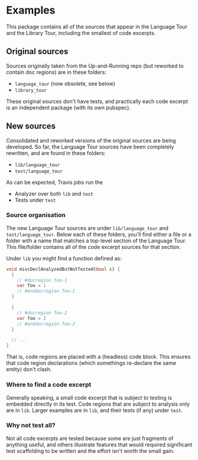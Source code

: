 # Examples

This package contains all of the sources that appear in the Language Tour and the Library Tour, including the smallest of code excerpts.

## Original sources

Sources originally taken from the Up-and-Running repo (but reworked to contain doc regions)
are in these folders:

- `language_tour` (now obsolete, see below)
- `library_tour`

These original sources don't have tests, and practically each code excerpt is an independent
package (with its own pubspec).

## New sources

Consolidated and reworked versions of the original sources are being developed.
So far, the Language Tour sources have been completely rewritten, and are found
in these folders:

- `lib/language_tour`
- `test/language_tour`

As can be expected, Travis jobs run the

- Analyzer over both `lib` and `test`
- Tests under `test`

### Source organisation

The new Language Tour sources are under `lib/language_tour` and `test/language_tour`.
Below each of these folders, you'll find either a file or a folder with a name
that matches a top-level section of the Language Tour. This file/folder contains
all of the code excerpt sources for that section.

Under `lib` you might find a function defined as:

```dart
void miscDeclAnalyzedButNotTested(bool c) {
  {
    // #docregion foo-1
    var foo = 1
    // #enddocregion foo-1
  }

  {
    // #docregion foo-2
    var foo = 2
    // #enddocregion foo-2
  }

  // ...
}
```

That is, code regions are placed with a (headless) code block. This ensures
that code region declarations (which somethings re-declare the same entity)
don't clash.

### Where to find a code excerpt

Generally speaking, a small code excerpt that is subject to testing is embedded
directly in its test. Code regions that are subject to analysis only
are in `lib`. Larger examples are in `lib`, and their tests (if any) under `test`.

### Why not test all?

Not all code excerpts are tested because some are just fragments of anything
useful, and others illustrate features that would required significant test
scaffolding to be written and the effort isn't worth the small gain.
